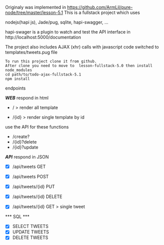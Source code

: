 Originaly was implemented in https://github.com/ArmLil/pure-node/tree/master/lesson-5.1
This is a fullstack project which uses

nodejs(hapi js), Jade/pug, sqlite, hapi-swagger, ...

hapi-swager is a plugin to watch and test the API interface in
http://localhost:5000/documentation


The project also includes AJAX (xhr) calls with javascript code switched to templates/tweets.pug file

```
To run this project clone it from github.
After clone you need to move to  lesson-fullstack-5.0 then install node_modules
cd path/to/todo-ajax-fullstack-5.1
npm install
```
endpoints

***WEB*** respond in html

-  / > render all template

 - /{id} > render single template by id

use the API for these functions
 - /create?
 - /{id}?delete
 - /{id}?update


***API*** respond in JSON

- [x] /api/tweets GET

- [x] /api/tweets POST

- [x] /api/tweets/{id} PUT

- [x] /api/tweets/{id} DELETE

- [x] /api/tweets/{id} GET > single tweet


*** SQL ***

- [x] SELECT TWEETS
- [x] UPDATE TWEETS
- [x] DELETE TWEETS
